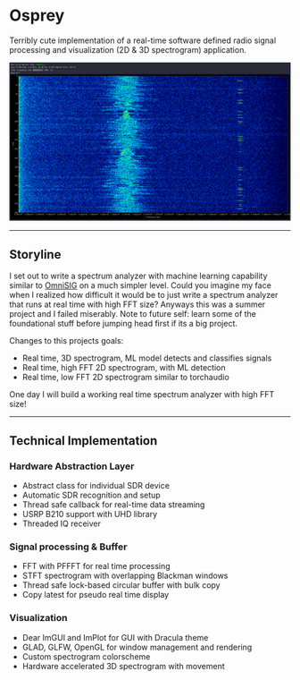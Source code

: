 # Osprey

Terribly cute implementation of a real-time software defined radio signal
processing and visualization (2D & 3D spectrogram) application.

![2D View](screenshot/2d.png)

---

## Storyline

I set out to write a spectrum analyzer with machine learning capability similar
to [OmniSIG](https://www.deepsig.ai/omnisig/) on a much simpler level. Could you
imagine my face when I realized how difficult it would be to just write a
spectrum analyzer that runs at real time with high FFT size? Anyways this was a
summer project and I failed miserably. Note to future self: learn some of the
foundational stuff before jumping head first if its a big project.

Changes to this projects goals:
+ Real time, 3D spectrogram, ML model detects and classifies signals
+ Real time, high FFT 2D spectrogram, with ML detection
+ Real time, low FFT 2D spectrogram similar to torchaudio

One day I will build a working real time spectrum analyzer with high FFT size!

---

## Technical Implementation


### Hardware Abstraction Layer

+ Abstract class for individual SDR device
+ Automatic SDR recognition and setup
+ Thread safe callback for real-time data streaming
+ USRP B210 support with UHD library
+ Threaded IQ receiver

### Signal processing & Buffer

+ FFT with PFFFT for real time processing
+ STFT spectrogram with overlapping Blackman windows
+ Thread safe lock-based circular buffer with bulk copy
+ Copy latest for pseudo real time display

### Visualization

+ Dear ImGUI and ImPlot for GUI with Dracula theme
+ GLAD, GLFW, OpenGL for window management and rendering
+ Custom spectrogram colorscheme
+ Hardware accelerated 3D spectrogram with movement
